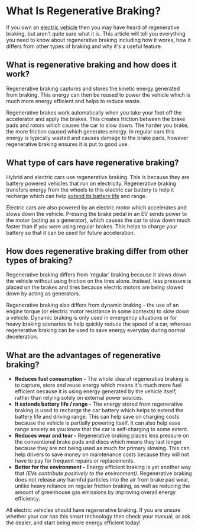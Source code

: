 # What Is Regenerative Braking?

If you own an [electric vehicle](https://www.mg.co.uk/electric-and-hybrid/electric-cars) then you may have heard of regenerative braking, but aren’t quite sure what it is. This article will tell you everything you need to know about regenerative braking including how it works, how it differs from other types of braking and why it's a useful feature.

## What is regenerative braking and how does it work?

Regenerative braking captures and stores the kinetic energy generated from braking. This energy can then be reused to power the vehicle which is much more energy efficient and helps to reduce waste.

Regenerative brakes work automatically when you take your foot off the accelerator and apply the brakes. This creates friction between the brake pads and rotors which causes the car to slow down. The harder you brake, the more friction caused which generates energy. In regular cars this energy is typically wasted and causes damage to the brake pads, however regenerative braking ensures it is put to good use.

## What type of cars have regenerative braking?

Hybrid and electric cars use regenerative braking. This is because they are battery powered vehicles that run on electricity. Regenerative braking transfers energy from the wheels to this electric car battery to help it recharge which can help [extend its battery life](https://www.mg.co.uk/electric-life/guide-electric-car-battery-life) and range.

Electric cars are also powered by an electric motor which accelerates and slows down the vehicle. Pressing the brake pedal in an EV sends power to the motor (acting as a generator), which causes the car to slow down much faster than if you were using regular brakes. This helps to charge your battery so that it can be used for future acceleration.

## How does regenerative braking differ from other types of braking?

Regenerative braking differs from ‘regular’ braking because it slows down the vehicle without using friction on the tires alone. Instead, less pressure is placed on the brakes and tires because electric motors are being slowed down by acting as generators.

Regenerative braking also differs from dynamic braking - the use of an engine torque (or electric motor resistance in some contexts) to slow down a vehicle. Dynamic braking is only used in emergency situations or for heavy braking scenarios to help quickly reduce the speed of a car, whereas regenerative braking can be used to save energy everyday during normal deceleration.

## What are the advantages of regenerative braking?

* **Reduces fuel consumption -** The whole idea of regenerative braking is to capture, store and reuse energy which means it's much more fuel efficient because it is using energy generated by the vehicle itself, rather than relying solely on external power sources.
* **It extends battery life / range -** The energy stored from regenerative braking is used to recharge the car battery which helps to extend the battery life and driving range. This can help save on charging costs because the vehicle is partially powering itself. It can also help ease range anxiety as you know that the car is self-charging to some extent.
* **Reduces wear and tear -** Regenerative braking places less pressure on the conventional brake pads and discs which means they last longer because they are not being used as much for primary slowing. This can help drivers to save money on maintenance costs because they will not have to pay for frequent repairs or replacements.
* **Better for the environment -** Energy efficient braking is yet another way that _(EVs contribute positively to the environment)_. Regenerative braking does not release any harmful particles into the air from brake pad wear, unlike heavy reliance on regular friction braking, as well as reducing the amount of greenhouse gas emissions by improving overall energy efficiency.

All electric vehicles should have regenerative braking. If you are unsure whether your car has this smart technology then check your manual, or ask the dealer, and start being more energy efficient today!